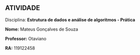 ## ATIVIDADE

Disciplina: **Estrutura de dados e análise de algoritmos - Prática**

**Nome:** Mateus Gonçalves de Souza

**Professor:** Otaviano

**RA:** 119122458
